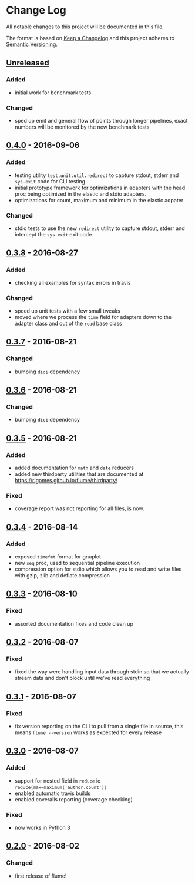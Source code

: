 # Change Log
All notable changes to this project will be documented in this file.

The format is based on [Keep a Changelog](http://keepachangelog.com/) 
and this project adheres to [Semantic Versioning](http://semver.org/).

## [Unreleased]

### Added
- initial work for benchmark tests

### Changed

- sped up emit and general flow of points through longer pipelines, exact numbers
  will be monitored by the new benchmark tests

## [0.4.0] - 2016-09-06
### Added
- testing utility `test.unit.util.redirect` to capture stdout, stderr and
  `sys.exit` code for CLI testing
- initial prototype framework for optimizations in adapters with the head proc
  being optimized in the elastic and stdio adapters.
- optimizations for count, maximum and minimum in the elastic adpater

### Changed
- stdio tests to use the new `redirect` utility to capture stdout, stderr and
  intercept the `sys.exit` exit code.

## [0.3.8] - 2016-08-27

### Added
- checking all examples for syntax errors in travis

### Changed
- speed up unit tests with a few small tweaks
- moved where we process the `time` field for adapters down to the adapter class
  and out of the `read` base class

## [0.3.7] - 2016-08-21

### Changed
- bumping `dici` dependency

## [0.3.6] - 2016-08-21

### Changed
- bumping `dici` dependency

## [0.3.5] - 2016-08-21

### Added
- added documentation for `math` and `date` reducers
- added new thirdparty utilities that are documented at https://rlgomes.github.io/flume/thirdparty/

### Fixed
- coverage report was not reporting for all files, is now.

## [0.3.4] - 2016-08-14

### Added
- exposed `timefmt` format for gnuplot
- new `seq` proc, used to sequential pipeline execution
- compression option for stdio which allows you to read and write files with
  gzip, zlib and deflate compression

## [0.3.3] - 2016-08-10

### Fixed
- assorted documentation fixes and code clean up

## [0.3.2] - 2016-08-07

### Fixed
- fixed the way were handling input data through stdin so that we actually
  stream data and don't block until we've read everything

## [0.3.1] - 2016-08-07

### Fixed
- fix version reporting on the CLI to pull from a single file in source, this
  means `flume --version` works as expected for every release

## [0.3.0] - 2016-08-07

### Added
- support for nested field in `reduce` ie `reduce(max=maximum('author.count'))`
- enabled automatic travis builds
- enabled coveralls reporting (coverage checking)

### Fixed
- now works in Python 3

## [0.2.0] - 2016-08-02
### Changed
- first release of flume!

[Unreleased]: https://github.com/rlgomes/flume/compare/v0.4.0...HEAD
[0.4.0]: https://github.com/rlgomes/flume/compare/v0.3.8...v0.4.0
[0.3.8]: https://github.com/rlgomes/flume/compare/v0.3.7...v0.3.8
[0.3.7]: https://github.com/rlgomes/flume/compare/v0.3.6...v0.3.7
[0.3.6]: https://github.com/rlgomes/flume/compare/v0.3.5...v0.3.6
[0.3.5]: https://github.com/rlgomes/flume/compare/v0.3.4...v0.3.5
[0.3.4]: https://github.com/rlgomes/flume/compare/v0.3.3...v0.3.4
[0.3.3]: https://github.com/rlgomes/flume/compare/v0.3.2...v0.3.3
[0.3.2]: https://github.com/rlgomes/flume/compare/v0.3.1...v0.3.2
[0.3.1]: https://github.com/rlgomes/flume/compare/v0.3...v0.3.1
[0.3.0]: https://github.com/rlgomes/flume/compare/v0.2...v0.3
[0.2.0]: https://github.com/rlgomes/flume/commits/v0.2
